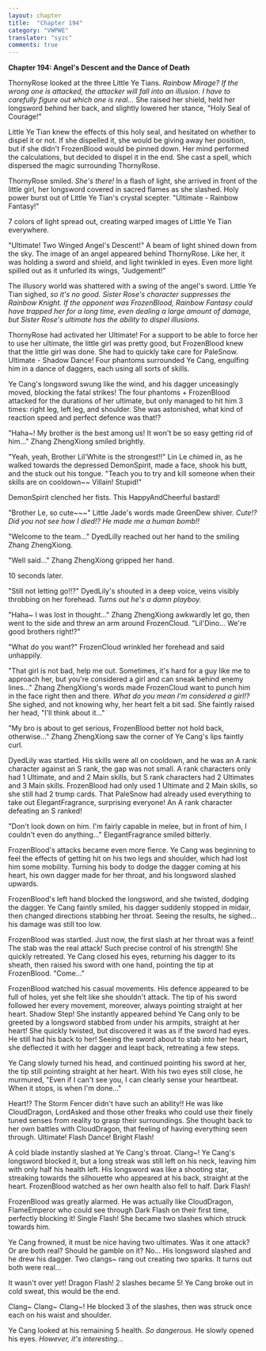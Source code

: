 ```yaml
---
layout: chapter
title:  "Chapter 194"
category: "VWPWE"
translator: "syzc"
comments: true
---
```


**Chapter 194: Angel's Descent and the Dance of Death**

ThornyRose looked at the three Little Ye Tians. *Rainbow Mirage? If the wrong one is attacked, the attacker will fall into an illusion. I have to carefully figure out which one is real...* She raised her shield, held her longsword behind her back, and slightly lowered her stance, "Holy Seal of Courage!"

Little Ye Tian knew the effects of this holy seal, and hesitated on whether to dispel it or not. If she dispelled it, she would be giving away her position, but if she didn't FrozenBlood would be pinned down. Her mind performed the calculations, but decided to dispel it in the end. She cast a spell, which dispersed the magic surrounding ThornyRose. 

ThornyRose smiled. *She's there!* In a flash of light, she arrived in front of the little girl, her longsword covered in sacred flames as she slashed. Holy power burst out of Little Ye Tian's crystal scepter. "Ultimate - Rainbow Fantasy!"

7 colors of light spread out, creating warped images of Little Ye Tian everywhere.

"Ultimate! Two Winged Angel's Descent!" A beam of light shined down from the sky. The image of an angel appeared behind ThornyRose. Like her, it was holding a sword and shield, and light twinkled in eyes. Even more light spilled out as it unfurled its wings, "Judgement!"

The illusory world was shattered with a swing of the angel's sword. Little Ye Tian sighed, *so it's no good. Sister Rose's character suppresses the Rainbow Knight. If the opponent was FrozenBlood, Rainbow Fantasy could have trapped her for a long time, even dealing a large amount of damage, but Sister Rose's ultimate has the ability to dispel illusions.*

ThornyRose had activated her Ultimate! For a support to be able to force her to use her ultimate, the little girl was pretty good, but FrozenBlood knew that the little girl was done. She had to quickly take care for PaleSnow. Ultimate - Shadow Dance! Four phantoms surrounded Ye Cang, engulfing him in a dance of daggers, each using all sorts of skills.

Ye Cang's longsword swung like the wind, and his dagger unceasingly moved, blocking the fatal strikes! The four phantoms + FrozenBlood attacked for the durations of her ultimate, but only managed to hit him 3 times: right leg, left leg, and shoulder. She was astonished, what kind of reaction speed and perfect defence was that!?

"Haha~! My brother is the best among us! It won't be so easy getting rid of him..." Zhang ZhengXiong smiled brightly.

"Yeah, yeah, Brother Lil'White is the strongest!!" Lin Le chimed in, as he walked towards the depressed DemonSpirit, made a face, shook his butt, and the stuck out his tongue. "Teach you to try and kill someone when their skills are on cooldown~~ Villain! Stupid!"

DemonSpirit clenched her fists. This HappyAndCheerful bastard!

"Brother Le, so cute~~~" Little Jade's words made GreenDew shiver. *Cute!? Did you not see how I died!? He made me a human bomb!!*

"Welcome to the team..." DyedLilly reached out her hand to the smiling Zhang ZhengXiong.

"Well said..." Zhang ZhengXiong gripped her hand.

10 seconds later.

"Still not letting go!!?" DyedLily's shouted in a deep voice, veins visibly throbbing on her forehead. *Turns out he's a damn playboy.*

"Haha~ I was lost in thought..." Zhang ZhengXiong awkwardly let go, then went to the side and threw an arm around FrozenCloud. "Lil'Dino... We're good brothers right!?"

"What do you want?" FrozenCloud wrinkled her forehead and said unhappily.

"That girl is not bad, help me out. Sometimes, it's hard for a guy like me to approach her, but you're considered a girl and can sneak behind enemy lines..." Zhang ZhengXiong's words made FrozenCloud want to punch him in the face right then and there. *What do you mean I'm considered a girl!?* She sighed, and not knowing why, her heart felt a bit sad. She faintly raised her head, "I'll think about it..."

"My bro is about to get serious, FrozenBlood better not hold back, otherwise..." Zhang ZhengXiong saw the corner of Ye Cang's lips faintly curl.

DyedLily was startled. His skills were all on cooldown, and he was an A rank character against an S rank, the gap was not small. A rank characters only had 1 Ultimate, and and 2 Main skills, but S rank characters had 2 Ultimates and 3 Main skills. FrozenBlood had only used 1 Ultimate and 2 Main skills, so she still had 2 trump cards. That PaleSnow had already used everything to take out ElegantFragrance, surprising everyone! An A rank character defeating an S ranked! 

"Don't look down on him. I'm fairly capable in melee, but in front of him, I couldn't even do anything..." ElegantFragrance smiled bitterly.

FrozenBlood's attacks became even more fierce. Ye Cang was beginning to feel the effects of getting hit on his two legs and shoulder, which had lost him some mobility. Turning his body to dodge the dagger coming at his heart, his own dagger made for her throat, and his longsword slashed upwards.

FrozenBlood's left hand blocked the longsword, and she twisted, dodging the dagger. Ye Cang faintly smiled, his dagger suddenly stopped in midair, then changed directions stabbing her throat. Seeing the results, he sighed... his damage was still too low.

FrozenBlood was startled. Just now, the first slash at her throat was a feint! The stab was the real attack! Such precise control of his strength! She quickly retreated. Ye Cang closed his eyes, returning his dagger to its sheath, then raised his sword with one hand, pointing the tip at FrozenBlood. "Come..."

FrozenBlood watched his casual movements. His defence appeared to be full of holes, yet she felt like she shouldn't attack. The tip of his sword followed her every movement, moreover, always pointing straight at her heart. Shadow Step! She instantly appeared behind Ye Cang only to be greeted by a longsword stabbed from under his armpits, straight at her heart! She quickly twisted, but discovered it was as if the sword had eyes. He still had his back to her! Seeing the sword about to stab into her heart, she deflected it with her dagger and leapt back, retreating a few steps.

Ye Cang slowly turned his head, and continued pointing his sword at her, the tip still pointing straight at her heart. With his two eyes still close, he murmured, "Even if I can't see you, I can clearly sense your heartbeat. When it stops, is when I'm done..."

Heart!? The Storm Fencer didn't have such an ability!! He was like CloudDragon, LordAsked and those other freaks who could use their finely tuned senses from reality to grasp their surroundings. She thought back to her own battles with CloudDragon, that feeling of having everything seen through. Ultimate! Flash Dance! Bright Flash!

A cold blade instantly slashed at Ye Cang's throat. Clang~! Ye Cang's longsword blocked it, but a long streak was still left on his neck, leaving him with only half his health left. His longsword was like a shooting star, streaking towards the silhouette who appeared at his back, straight at the heart. FrozenBlood watched as her own health also fell to half. Dark Flash!

FrozenBlood was greatly alarmed. He was actually like CloudDragon, FlameEmperor who could see through Dark Flash on their first time, perfectly blocking it! Single Flash! She became two slashes which struck towards him.

Ye Cang frowned, it must be nice having two ultimates. Was it one attack? Or are both real? Should he gamble on it? No... His longsword slashed and he drew his dagger. Two clangs~ rang out creating two sparks. It turns out both were real...

It wasn't over yet! Dragon Flash! 2 slashes became 5! Ye Cang broke out in cold sweat, this would be the end.

Clang~ Clang~ Clang~! He blocked 3 of the slashes, then was struck once each on his waist and shoulder.

Ye Cang looked at his remaining 5 health. *So dangerous.* He slowly opened his eyes. *However, it's interesting...*
